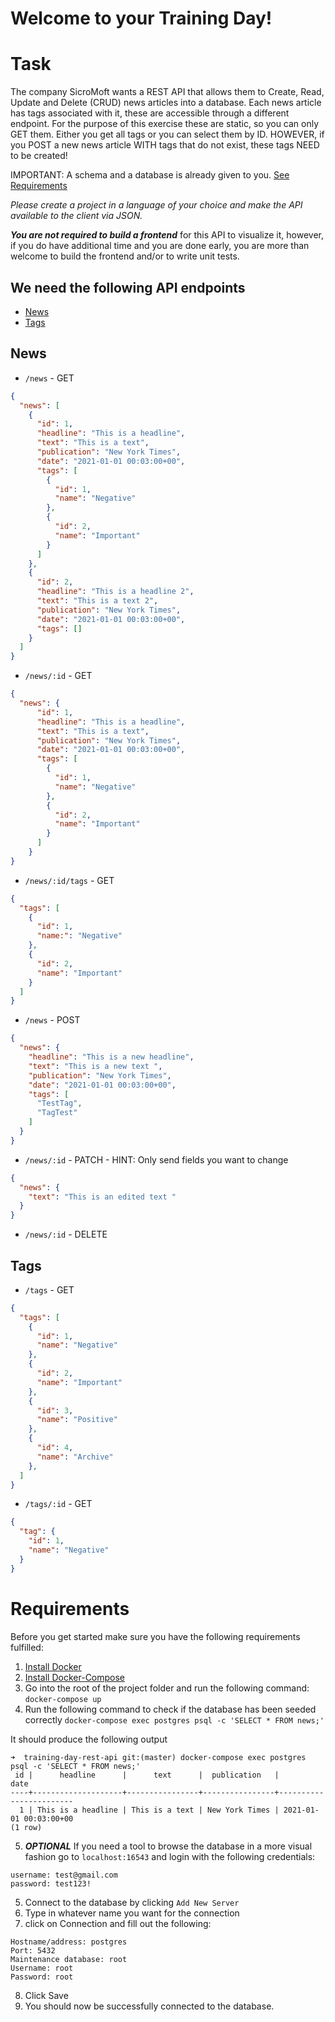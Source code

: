 # Welcome to your Training Day!

# Task

The company SicroMoft wants a REST API that allows them to Create, Read, Update and Delete (CRUD) news articles into a database. Each news article has tags associated with it, these are accessible through a different endpoint. For the purpose of this exercise these are static, so you can only GET them. Either you get all tags or you can select them by ID. HOWEVER, if you POST a new news article WITH tags that do not exist, these tags NEED to be created!

IMPORTANT: A schema and a database is already given to you. [See Requirements](#Requirements)

*Please create a project in a language of your choice and make the API available to the client via JSON.*

***You are not required to build a frontend*** for this API to visualize it, however, if you do have additional time and you are done early, you are more than welcome to build the frontend and/or to write unit tests.

## We need the following API endpoints
* [News](#News)
* [Tags](#Tags)

## News
* `/news` - GET
```JSON
{
  "news": [
    {
      "id": 1,
      "headline": "This is a headline",
      "text": "This is a text",
      "publication": "New York Times",
      "date": "2021-01-01 00:03:00+00",
      "tags": [
        {
          "id": 1,
          "name": "Negative"
        },
        {
          "id": 2,
          "name": "Important"
        }
      ]
    },
    {
      "id": 2,
      "headline": "This is a headline 2",
      "text": "This is a text 2",
      "publication": "New York Times",
      "date": "2021-01-01 00:03:00+00",
      "tags": []
    }
  ]
}
```

*  `/news/:id` - GET
```JSON
{
  "news": {
      "id": 1,
      "headline": "This is a headline",
      "text": "This is a text",
      "publication": "New York Times",
      "date": "2021-01-01 00:03:00+00",
      "tags": [
        {
          "id": 1,
          "name": "Negative"
        },
        {
          "id": 2,
          "name": "Important"
        }
      ]
    }
}
```

* `/news/:id/tags` - GET
```JSON
{
  "tags": [
    {
      "id": 1,
      "name:": "Negative"
    },
    {
      "id": 2,
      "name": "Important"
    }
  ]
}
```

*  `/news` - POST
```JSON
{
  "news": {
    "headline": "This is a new headline",
    "text": "This is a new text ",
    "publication": "New York Times",
    "date": "2021-01-01 00:03:00+00",
    "tags": [
      "TestTag",
      "TagTest"
    ]
  }
}
```

*  `/news/:id` - PATCH - HINT: Only send fields you want to change
```JSON
{
  "news": {
    "text": "This is an edited text "
  }
}
```

*  `/news/:id` - DELETE


## Tags
* `/tags` - GET
```JSON
{
  "tags": [
    {
      "id": 1,
      "name": "Negative"
    },
    {
      "id": 2,
      "name": "Important"
    },
    {
      "id": 3,
      "name": "Positive"
    },
    {
      "id": 4,
      "name": "Archive"
    },
  ]
}
```

* `/tags/:id` - GET
```JSON
{
  "tag": {
    "id": 1,
    "name": "Negative"
  }
}
```



# Requirements
Before you get started make sure you have the following requirements fulfilled:

1. [Install Docker](https://docs.docker.com/engine/install/)
2. [Install Docker-Compose](https://docs.docker.com/compose/install/)
3. Go into the root of the project folder and run the following command: `docker-compose up`
4. Run the following command to check if the database has been seeded correctly
`docker-compose exec postgres psql -c 'SELECT * FROM news;'`

It should produce the following output
```
➜  training-day-rest-api git:(master) docker-compose exec postgres psql -c 'SELECT * FROM news;'
 id |      headline      |      text      |  publication   |          date          
----+--------------------+----------------+----------------+------------------------
  1 | This is a headline | This is a text | New York Times | 2021-01-01 00:03:00+00
(1 row)
```

5. ***OPTIONAL*** If you need a tool to browse the database in a more visual fashion go to `localhost:16543` and login with the following credentials:
```
username: test@gmail.com
password: test123!
```
5. Connect to the database by clicking `Add New Server`
6. Type in whatever name you want for the connection
7. click on Connection and fill out the following:
```
Hostname/address: postgres
Port: 5432
Maintenance database: root
Username: root
Password: root
```
8. Click Save
9. You should now be successfully connected to the database.
